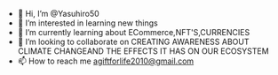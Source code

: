 - 👋 Hi, I’m @Yasuhiro50
- 👀 I’m interested in learning new things
- 🌱 I’m currently learning about ECommerce,NFT'S,CURRENCIES
- 💞️ I’m looking to collaborate on CREATING AWARENESS ABOUT CLIMATE CHANGEAND THE EFFECTS IT HAS ON OUR ECOSYSTEM
- 📫 How to reach me agiftforlife2010@gmail.com

<!---
Yasuhiro50/Yasuhiro50 is a ✨ special ✨ repository because its `README.md` (this file) appears on your GitHub profile.
You can click the Preview link to take a look at your changes.
--->
